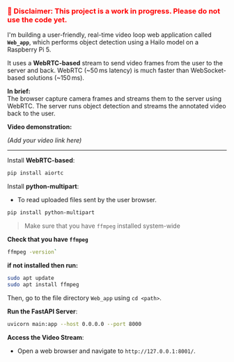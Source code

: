 
<h3 style="color: red;">🚧 Disclaimer: This project is a work in progress. Please do not use the code yet.</h3>


I'm building a user-friendly, real-time video loop web application called **`Web_app`**, which performs object detection using a Hailo model on a Raspberry Pi 5.

It uses a **WebRTC-based** stream to send video frames from the user to the server and back. WebRTC (~50 ms latency) is much faster than WebSocket-based solutions (~150 ms).



**In brief:**  
The browser capture camera frames and streams them to the server using WebRTC. The server runs object detection and streams the annotated video back to the user.

**Video demonstration:**

*(Add your video link here)*

---

Install **WebRTC-based**:
```bash
pip install aiortc
```
Install **python-multipart**:

- To read uploaded files sent by the user browser. 
```bash
pip install python-multipart
```

> Make sure that you have ``ffmpeg`` installed system-wide

**Check that you have ``ffmpeg``**

```bash
ffmpeg -version`
```
**if not installed then run:** 

```bash
sudo apt update
sudo apt install ffmpeg
```

Then, go to the file directory ``Web_app`` using ``cd <path>``.

**Run the FastAPI Server**:
   ```bash
   uvicorn main:app --host 0.0.0.0 --port 8000
   ```

**Access the Video Stream**:
   - Open a web browser and navigate to `http://127.0.0.1:8001/`.
